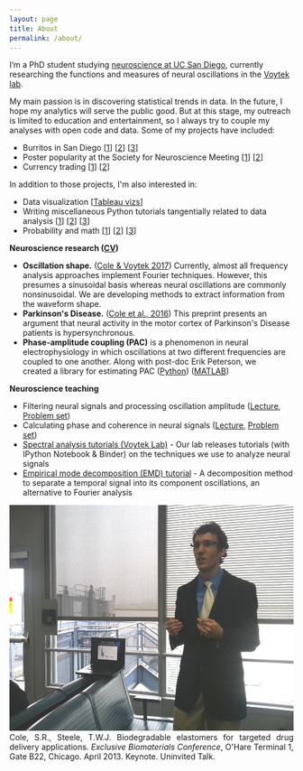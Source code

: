 ```yaml
---
layout: page
title: About
permalink: /about/
---
```


I’m a PhD student studying [neuroscience at UC San Diego](http://healthsciences.ucsd.edu/education/neurograd/Pages/default.aspx), currently researching the functions and measures of neural oscillations in the [Voytek lab](https://voyteklab.com). 

My main passion is in discovering statistical trends in data. In the future, I hope my analytics will serve the public good. But at this stage, my outreach is limited to education and entertainment, so I always try to couple my analyses with open code and data. Some of my projects have included:

* Burritos in San Diego [[1](https://srcole.github.io/100burritos/)] [[2](https://srcole.github.io/2016/08/31/luchalibre/)] [[3](https://srcole.github.io/2015/08/30/burrito1/)]
* Poster popularity at the Society for Neuroscience Meeting [[1](https://srcole.github.io/2016/11/27/sfnthemes/)] [[2](https://srcole.github.io/2016/12/12/sfnstates/)]
* Currency trading [[1](http://www.foxcarolina.com/story/18621418/clemson-students-made-40000)] [[2](https://github.com/srcole/fxml)]

In addition to those projects, I'm also interested in:

* Data visualization [[Tableau vizs](https://public.tableau.com/profile/scott.cole#!/)]
* Writing miscellaneous Python tutorials tangentially related to data analysis [[1](https://srcole.github.io/2016/01/18/emd/)] [[2](https://srcole.github.io/2016/07/29/paperdata/)] [[3](https://srcole.github.io/2017/01/03/osg_python/)]
* Probability and math [[1](https://srcole.github.io/2015/06/14/guess/)] [[2](https://srcole.github.io/2015/05/25/medianguess/)] [[3](https://srcole.github.io/2015/06/23/farey/)]

**Neuroscience research ([CV](https://srcole.github.io/assets/cv.pdf))**

* __Oscillation shape.__ ([Cole & Voytek 2017](http://voyteklab.com/wp-content/uploads/Cole-TrendsCognSci_inpress.pdf)) Currently, almost all frequency analysis approaches implement Fourier techniques. However, this presumes a sinusoidal basis whereas neural oscillations are commonly nonsinusoidal. We are developing methods to extract information from the waveform shape.
* __Parkinson's Disease.__ ([Cole et al., 2016](http://biorxiv.org/content/early/2016/04/19/049304)) This preprint presents an argument that neural activity in the motor cortex of Parkinson's Disease patients is hypersynchronous.
* __Phase-amplitude coupling (PAC)__ is a phenomenon in neural electrophysiology in which oscillations at two different frequencies are coupled to one another. Along with post-doc Erik Peterson, we created a library for estimating PAC ([Python](https://pypi.python.org/pypi/pacpy)) ([MATLAB](https://github.com/voytekresearch/pacmat))

**Neuroscience teaching**

* Filtering neural signals and processing oscillation amplitude ([Lecture](https://www.youtube.com/watch?v=DIK5bfoTnlg), [Problem set](https://github.com/srcole/neurodemo/tree/master/Fourier%20analysis/ProblemSet1))
* Calculating phase and coherence in neural signals ([Lecture](https://www.youtube.com/watch?v=PAipVT_B_GY), [Problem set](https://github.com/srcole/neurodemo/tree/master/Fourier%20analysis/ProblemSet2))
* [Spectral analysis tutorials (Voytek Lab)](https://github.com/voytekresearch/tutorials) - Our lab releases tutorials (with IPython Notebook &amp; Binder) on the techniques we use to analyze neural signals
* [Empirical mode decomposition (EMD) tutorial](https://github.com/srcole/binder_emd) - A decomposition method to separate a temporal signal into its component oscillations, an alternative to Fourier analysis

<div class="imgcap">
<img src="/assets/ohare.jpg" height="400">
<div class="thecap" style="text-align:justify;">Cole, S.R., Steele, T.W.J. Biodegradable elastomers for targeted drug delivery applications. <em>Exclusive Biomaterials Conference</em>, O'Hare Terminal 1, Gate B22, Chicago. April 2013. Keynote. Uninvited Talk.</div>
</div>